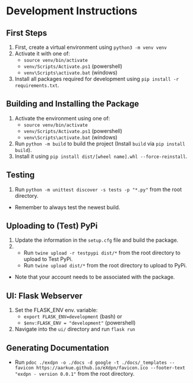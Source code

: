 # Development Instructions #

## First Steps ##
1. First, create a virtual environment using `python3 -m venv venv`
2. Activate it with one of:
   - `source venv/bin/activate` 
   - `venv/Scripts/Activate.ps1` (powershell)
   - `venv\Scripts\activate.bat` (windows)
3. Install all packages required for development using `pip install -r requirements.txt`.

## Building and Installing the Package ##
1. Activate the environment using one of:
   - `source venv/bin/activate`
   - `venv/Scripts/Activate.ps1` (powershell)
   - `venv\Scripts\activate.bat` (windows)
2. Run `python -m build` to build the project (Install `build` via `pip install build`).
3. Install it using `pip install dist/[wheel name].whl --force-reinstall`.

## Testing ##
1. Run `python -m unittest discover -s tests -p "*.py"` from the root directory.
- Remember to always test the newest build.

## Uploading to (Test) PyPi ##
1. Update the information in the `setup.cfg` file and build the package.
2. - Run `twine upload -r testpypi dist/*` from the root directory to upload to Test PyPi.
   - Run `twine upload dist/*` from the root directory to upload to PyPi.
- Note that your account needs to be associated with the package.


## UI: Flask Webserver ##
1. Set the FLASK_ENV env. variable:
   -  `export FLASK_ENV=development` (bash) or
   -  `$env:FLASK_ENV = "development"` (powershell)
2. Navigate into the `ui/` directory and run `flask run`

## Generating Documentation ##
- Run `pdoc ./exdpn -o ./docs -d google -t ./docs/_templates --favicon https://aarkue.github.io/eXdpn/favicon.ico --footer-text "exdpn - version 0.0.1"` from the root directory.
